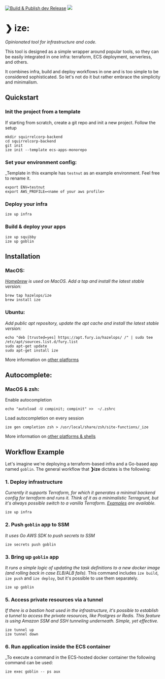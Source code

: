 [![Build & Publish dev Release](https://github.com/hazelops/ize/actions/workflows/build_dev_release.yml/badge.svg)](https://github.com/hazelops/ize/actions/workflows/build_dev_release.yml)
![](https://ize.sh/social-preview.png)
# ❯ ize:
_Opinionated tool for infrastructure and code._ 

This tool is designed as a simple wrapper around popular tools, so they can be easily integrated in one infra: terraform, ECS deployment, serverless, and others.

It combines infra, build and deploy workflows in one and is too simple to be considered sophisticated. So let's not do it but rather embrace the simplicity and minimalism.


## Quickstart
### Init the project from a template
If starting from scratch, create a git repo and init a new project. Follow the setup
```shell
mkdir squirrelcorp-backend
cd squirrelcorp-backend
git init
ize init --template ecs-apps-monorepo
```

### Set your environment config:
_Template in this example has `testnut` as an example environment. Feel free to rename it.
```shell
export ENV=testnut
export AWS_PROFILE=<name of your aws profile>
```

### Deploy your infra 
```shell
ize up infra
```

### Build & deploy your apps
```shell
ize up squibby
ize up goblin
```

## Installation
### MacOS:
_[Homebrew](https://brew.sh/) is used on MacOS. Add a tap and install the latest stable version:_
```shell
brew tap hazelops/ize
brew install ize
```

### Ubuntu:
_Add public apt repository, update the apt cache and install the latest stable version:_
 ```shell
echo "deb [trusted=yes] https://apt.fury.io/hazelops/ /" | sudo tee /etc/apt/sources.list.d/fury.list
sudo apt-get update
sudo apt-get install ize
```
More information on [other platforms](DOCS.md#installation)

## Autocomplete:
### MacOS & zsh:
Enable autocompletion 
```shell
echo "autoload -U compinit; compinit" >>  ~/.zshrc
```
Load autocompletion on every session
```shell
ize gen completion zsh > /usr/local/share/zsh/site-functions/_ize
```

More information on [other platforms & shells](DOCS.md#autocomplete)

## Workflow Example
Let's imagine we're deploying a terraform-based infra and a Go-based app named `goblin`.
The general workflow that **❯ize** dictates is the following:

### 1. Deploy infrastructure
_Currently it supports Terraform, for which it generates a minimal backend config for terraform and runs it. Think of it as a minimalistic Terragrunt, but it's always possible switch to a vanilla Terraform. [Examples](https://github.com/hazelops/ize/tree/main/examples/simple-monorepo/.infra) are available._
```shell
ize up infra
```

### 2. Push `goblin` app to SSM
_It uses Go AWS SDK to push secrets to SSM_
```shell
ize secrets push goblin
```

### 3. Bring up `goblin` app
_It runs a simple logic of updating the task definitions to a new docker image (and rolling back in case ELB/ALB fails)._
This command includes `ize build`, `ize push` and `ize deploy`, but it's possible to use them separately.
```shell
ize up goblin
```

### 5. Access private resources via a tunnel
_If there is a bastion host used in the infrastructure, it's possible to establish a tunnel to access the private resources, like Postgres or Redis. This feature is using Amazon SSM and SSH tunneling underneath. Simple, yet effective._
```shell
ize tunnel up
ize tunnel down
```

### 6. Run application inside the ECS container
_To execute a command in the ECS-hosted docker container the following command can be used:
```shell
ize exec goblin -- ps aux
```
